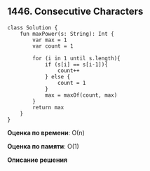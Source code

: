 ## 1446. Consecutive Characters


```
class Solution {
    fun maxPower(s: String): Int {
        var max = 1
        var count = 1 

        for (i in 1 until s.length){
            if (s[i] == s[i-1]){
                count++
            } else {
                count = 1
            }
            max = maxOf(count, max)
        }
        return max
    }
}

```

**Оценка по времени**: О(n)


**Оценка по памяти**: О(1)


**Описание решения**
```

```

